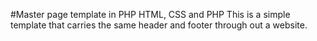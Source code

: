 #Master page template in PHP
HTML, CSS and PHP
This is a simple template that carries the same header and footer through out a website.

